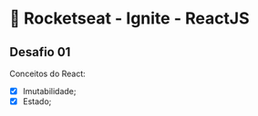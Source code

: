 # :rocket: Rocketseat - Ignite - ReactJS
## Desafio 01
Conceitos do React:
 - [x] Imutabilidade;
 - [x] Estado;
